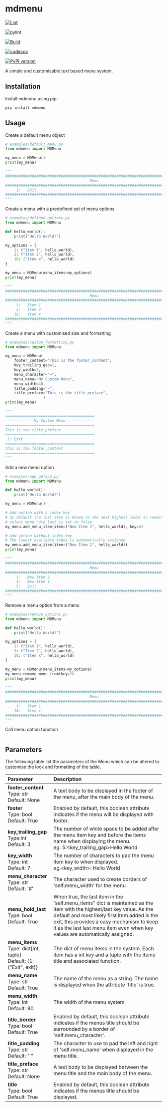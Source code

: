 # mdmenu


[![Lint](https://github.com/matthewdennett/python-mdmenu/actions/workflows/lint.yml/badge.svg)](https://github.com/matthewdennett/python-mdmenu/actions/workflows/lint.yml)

![pylint](https://img.shields.io/badge/PyLint-8.16-yellow?logo=python&logoColor=white)


[![Build](https://github.com/matthewdennett/python-mdmenu/actions/workflows/build.yml/badge.svg)](https://github.com/matthewdennett/python-mdmenu/actions/workflows/build.yml)


[![codecov](https://codecov.io/gh/matthewdennett/python-mdmenu/branch/main/graph/badge.svg)](https://codecov.io/gh/matthewdennett/python-mdmenu)

[![PyPI version](https://badge.fury.io/py/python-mdmenu.svg)](https://badge.fury.io/py/python-mdmenu)


A simple and customisable text based menu system.


## Installation
Install mdmenu using pip:

```console
pip install mdmenu
```

## Usage

Create a default menu object
```python
# examples/default_menu.py
from mdmenu import MDMenu

my_menu = MDMenu()
print(my_menu)

"""
################################################################################
                                      Menu                                      
################################################################################
     1:   Exit
################################################################################
"""
```

Create a menu with a predefined set of menu options
```python
# examples/defined_options.py
from mdmenu import MDMenu

def hello_world():
    print("Hello World!")

my_options = {
    1: ("Item 1", hello_world),
    2: ("Item 2", hello_world),
    10: ("Item x", hello_world)
}

my_menu = MDMenu(menu_items=my_options)
print(my_menu)

"""
################################################################################
                                      Menu                                      
################################################################################
     1:   Item 1
     2:   Item 2
    10:   Item x
################################################################################
"""
```

Create a menu with customised size and formatting
```python
# examples/custom_formatting.py
from mdmenu import MDMenu

my_menu = MDMenu(
    footer_content="This is the footer_content",
    key_trailing_gap=1,
    key_width=3,
    menu_character="=",
    menu_name="My Custom Menu",
    menu_width=40,
    title_padding="-",
    title_preface="This is the title_preface",
                 )
print(my_menu)

"""
========================================
-------------My Custom Menu-------------
========================================
This is the title_preface
========================================
 1: Exit
========================================
This is the footer_content
========================================
"""
```

Add a new menu option
```python
# examples/add_option.py
from mdmenu import MDMenu

def hello_world():
    print("Hello World!")

my_menu = MDMenu()

# Add option with a index key
# by default the last item is moved to the next highest index to remain at the end in the menu
# unless menu_hold_last is set to False.
my_menu.add_menu_item(item=("New Item 1", hello_world), key=4)

# Add option without index key
# The lowest available index is automatically assigned
my_menu.add_menu_item(item=("New Item 2", hello_world))
print(my_menu)

"""
################################################################################
                                      Menu                                      
################################################################################
     1:   New Item 2
     4:   New Item 1
     5:   Exit
################################################################################
"""
```

Remove a menu option from a menu
```python
# examples/remove_options.py
from mdmenu import MDMenu

def hello_world():
    print("Hello World!")

my_options = {
    1: ("Item 1", hello_world),
    2: ("Item 2", hello_world),
    10: ("Item x", hello_world)
}

my_menu = MDMenu(menu_items=my_options)
my_menu.remove_menu_item(key=2)
print(my_menu)

"""
################################################################################
                                      Menu                                      
################################################################################
     1:   Item 1
    10:   Item x
################################################################################
"""
```

Call menu option function
```python


```


## Parameters

The following table list the parameters of the Menu which can be altered to customise the look and
formatting of the table. 

| Parameter | Description |
| :--- | :--- |
| **footer_content** <br>Type: str <br>Default: None | A text body to be displayed in the footer of the menu, after the main body of the menu. |
| **footer** <br>Type: bool <br>Default: True        | Enabled by default, this boolean attribute indicates if the menu will be displayed with footer. | 
| **key_trailing_gap**<br>Type:int <br>Default: 3    | The number of white space to be added after the menu item key and before the items name when displaying the menu. <br>eg.     5:<key_trailing_gap>Hello World |
| **key_width** <br>Type: int <br>Default: 7         | The number of characters to pad the menu item key to when displayed.<br>eg.<key_width>:     Hello World |
| **menu_character** <br>Type: str <br>Default: '#'  | The character used to create borders of 'self.menu_width' for the menu |
| **menu_hold_last** <br>Type: bool <br>Default: True | When true, the last item in the 'self.menu_items" dict is maintained as the item with the highest/last key value. As the default and most likely first item added is the exit, this provides a easy mechanism to keep it as the last last menu item even when key values are automatically assigned. |
| **menu_items** <br>Type: dict[int, tuple] <br>Default: {1: ("Exit", exit)} | The dict of menu items in the system. Each item has a int key and a tuple with the items title and associated function. |
| **menu_name** <br>Type: str <br>Default: True      | The name of the menu as a string. The name is displayed when the attribute 'title' is true. |
| **menu_width** <br>Type: int <br>Default: 80       | The width of the menu system |
| **title_border** <br>Type: bool <br>Default: True  | Enabled by default, this boolean attribute indicates if the menus title should be surrounded by a border of 'self.menu_character'. |
| **title_padding** <br>Type: str <br>Default: " "   | The character to use to pad the left and right of 'self.menu_name' when displayed in the menu title.  |
| **title_preface** <br>Type: str <br>Default: None  | A text body to be displayed between the menu title and the main body of the menu. |
| **title** <br>Type: bool <br>Default: True         | Enabled by default, this boolean attribute indicates if the menus title should be displayed.  |

